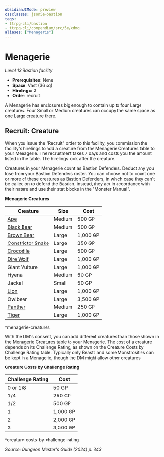 ```yaml
---
obsidianUIMode: preview
cssclasses: json5e-bastion
tags:
- ttrpg-cli/bastion
- ttrpg-cli/compendium/src/5e/xdmg
aliases: ["Menagerie"]
---
```

# Menagerie
*Level 13 Bastion facility*  

- **Prerequisites**: None
- **Space**: Vast (36 sq)
- **Hirelings**: 2
- **Order**: recruit

A Menagerie has enclosures big enough to contain up to four Large creatures. Four Small or Medium creatures can occupy the same space as one Large creature there.

## Recruit: Creature

When you issue the "Recruit" order to this facility, you commission the facility's hirelings to add a creature from the Menagerie Creatures table to your Menagerie. The recruitment takes 7 days and costs you the amount listed in the table. The hirelings look after the creature.

Creatures in your Menagerie count as Bastion Defenders. Deduct any you lose from your Bastion Defenders roster. You can choose not to count one or more of these creatures as Bastion Defenders, in which case they can't be called on to defend the Bastion. Instead, they act in accordance with their nature and use their stat blocks in the "Monster Manual".

**Menagerie Creatures**

| Creature | Size | Cost |
|----------|------|------|
| [Ape](Misc%20Files/CLI/compendium/bestiary/beast/ape-xmm.md) | Medium | 500 GP |
| [Black Bear](Misc%20Files/CLI/compendium/bestiary/beast/black-bear-xmm.md) | Medium | 500 GP |
| [Brown Bear](Misc%20Files/CLI/compendium/bestiary/beast/brown-bear-xmm.md) | Large | 1,000 GP |
| [Constrictor Snake](Misc%20Files/CLI/compendium/bestiary/beast/constrictor-snake-xmm.md) | Large | 250 GP |
| [Crocodile](Misc%20Files/CLI/compendium/bestiary/beast/crocodile-xmm.md) | Large | 500 GP |
| [Dire Wolf](Misc%20Files/CLI/compendium/bestiary/beast/dire-wolf-xmm.md) | Large | 1,000 GP |
| Giant Vulture | Large | 1,000 GP |
| Hyena | Medium | 50 GP |
| Jackal | Small | 50 GP |
| [Lion](Misc%20Files/CLI/compendium/bestiary/beast/lion-xmm.md) | Large | 1,000 GP |
| Owlbear | Large | 3,500 GP |
| [Panther](Misc%20Files/CLI/compendium/bestiary/beast/panther-xmm.md) | Medium | 250 GP |
| [Tiger](Misc%20Files/CLI/compendium/bestiary/beast/tiger-xmm.md) | Large | 1,000 GP |
^menagerie-creatures

With the DM's consent, you can add different creatures than those shown in the Menagerie Creatures table to your Menagerie. The cost of a creature depends on its Challenge Rating, as shown on the Creature Costs by Challenge Rating table. Typically only Beasts and some Monstrosities can be kept in a Menagerie, though the DM might allow other creatures.

**Creature Costs by Challenge Rating**

| Challenge Rating | Cost |
|------------------|------|
| 0 or 1/8 | 50 GP |
| 1/4 | 250 GP |
| 1/2 | 500 GP |
| 1 | 1,000 GP |
| 2 | 2,000 GP |
| 3 | 3,500 GP |
^creature-costs-by-challenge-rating

*Source: Dungeon Master's Guide (2024) p. 343*